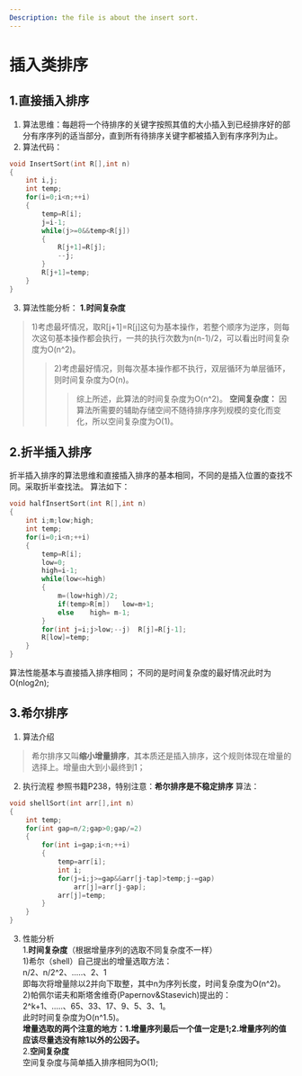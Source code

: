 ```yaml
---
Description: the file is about the insert sort.
---
```

# 插入类排序
## 1.直接插入排序
1. 算法思维：每趟将一个待排序的关键字按照其值的大小插入到已经排序好的部分有序序列的适当部分，直到所有待排序关键字都被插入到有序序列为止。
2. 算法代码：
```c
void InsertSort(int R[],int n)
{
	int i,j;
	int temp;
	for(i=0;i<n;++i)
	{
		temp=R[i];
		j=i-1;
		while(j>=0&&temp<R[j])
		{
			R[j+1]=R[j];
			--j;
		}
		R[j+1]=temp;
	}
}
```
3. 算法性能分析：
**1.时间复杂度**
>1)考虑最坏情况，取R[j+1]=R[j]这句为基本操作，若整个顺序为逆序，则每次这句基本操作都会执行，一共的执行次数为n(n-1)/2，可以看出时间复杂度为O(n^2)。<br>
>>2)考虑最好情况，则每次基本操作都不执行，双层循环为单层循环，则时间复杂度为O(n)。
>>>综上所述，此算法的时间复杂度为O(n^2)。
**空间复杂度：**
因算法所需要的辅助存储空间不随待排序序列规模的变化而变化，所以空间复杂度为O(1)。
## 2.折半插入排序
折半插入排序的算法思维和直接插入排序的基本相同，不同的是插入位置的查找不同。采取折半查找法。
算法如下：
```c
void halfInsertSort(int R[],int n)
{
	int i;m;low;high;
	int temp;
	for(i=0;i<n;++i)
	{
		temp=R[i];
		low=0;
		high=i-1;
		while(low<=high)
		{
			m=(low+high)/2;
			if(temp>R[m])	low=m+1;
			else	high= m-1;
		}
		for(int j=i;j>low;--j)	R[j]=R[j-1];
		R[low]=temp;
	}
}
```
算法性能基本与直接插入排序相同；
不同的是时间复杂度的最好情况此时为O(nlog2n);
## 3.希尔排序
1. 算法介绍
>希尔排序又叫**缩小增量排序**，其本质还是插入排序，这个规则体现在增量的选择上。增量由大到小最终到1；
2. 执行流程
参照书籍P238，特别注意：**希尔排序是不稳定排序**
算法：
```c
void shellSort(int arr[],int n)
{
	int temp;
	for(int gap=n/2;gap>0;gap/=2)
	{
		for(int i=gap;i<n;++i)
		{
			temp=arr[i];
			int i;
			for(j=i;j>=gap&&arr[j-tap]>temp;j-=gap)
				arr[j]=arr[j-gap];
			arr[j]=temp;
		}
	}
}
```
3. 性能分析<br>
	1.**时间复杂度**（根据增量序列的选取不同复杂度不一样）<br>
	1)希尔（shell）自己提出的增量选取方法：<br>
	n/2、n/2^2、.....、2、1<br>
	即每次将增量除以2并向下取整，其中n为序列长度，时间复杂度为O(n^2)。<br>
	2)帕佩尔诺夫和斯塔舍维奇(Papernov&Stasevich)提出的：<br>
	2^k+1、.....、65、33、17、9、5、3、1。<br>
	此时时间复杂度为O(n^1.5)。<br>
	**增量选取的两个注意的地方：1.增量序列最后一个值一定是1;2.增量序列的值应该尽量选没有除1以外的公因子。**<br>
	2.**空间复杂度**<br>
		空间复杂度与简单插入排序相同为O(1);
